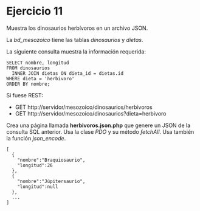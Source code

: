 Ejercicio 11
============

Muestra los dinosaurios herbívoros en un archivo JSON.

La *bd_mesozoico* tiene las tablas *dinosaurios* y *dietas*.

La siguiente consulta muestra la información requerida:

    SELECT nombre, longitud
    FROM dinosaurios
      INNER JOIN dietas ON dieta_id = dietas.id
    WHERE dieta = 'herbivoro'
    ORDER BY nombre;

Si fuese REST:
  - GET http://servidor/mesozoico/dinosaurios/herbivoros    
  - GET http://servidor/mesozoico/dinosaurios?dieta=herbivoro

Crea una página llamada **herbivoros.json.php** que genere un JSON de la consulta SQL anterior. Usa la clase *PDO* y su método *fetchAll*. Usa también la función *json_encode*.

    [
      {
        "nombre":"Braquiosaurio",
        "longitud":26
      },
      {
        "nombre":"Júpitersaurio",
        "longitud":null
      },
      ...    
    ]
